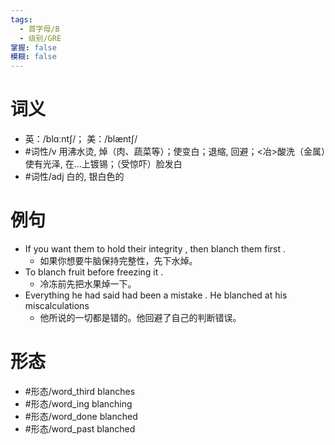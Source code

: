 ```yaml
---
tags:
  - 首字母/B
  - 级别/GRE
掌握: false
模糊: false
---
```

# 词义
- 英：/blɑːntʃ/； 美：/blæntʃ/
- #词性/v  用沸水烫, 焯（肉、蔬菜等）；使变白；退缩, 回避；<冶>酸洗（金属）使有光泽, 在...上镀锡；（受惊吓）脸发白
- #词性/adj  白的, 银白色的
# 例句
- If you want them to hold their integrity , then blanch them first .
	- 如果你想要牛脑保持完整性，先下水焯。
- To blanch fruit before freezing it .
	- 冷冻前先把水果焯一下。
- Everything he had said had been a mistake . He blanched at his miscalculations
	- 他所说的一切都是错的。他回避了自己的判断错误。
# 形态
- #形态/word_third blanches
- #形态/word_ing blanching
- #形态/word_done blanched
- #形态/word_past blanched
